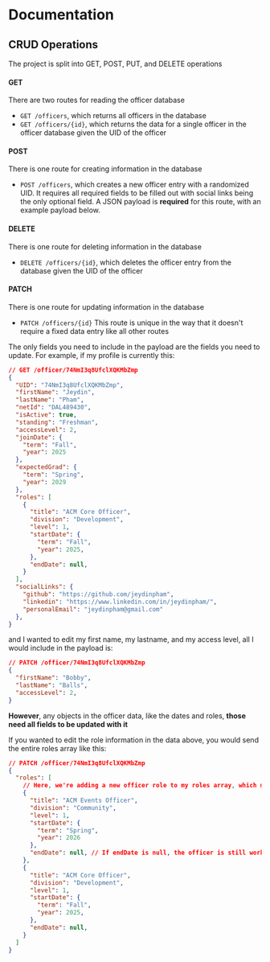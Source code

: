 # Documentation
## CRUD Operations
The project is split into GET, POST, PUT, and DELETE operations

#### GET
There are two routes for reading the officer database
- `GET /officers`, which returns all officers in the database
- `GET /officers/{id}`, which returns the data for a single officer in the officer database given the UID of the officer

#### POST
There is one route for creating information in the database
- `POST /officers`, which creates a new officer entry with a randomized UID. It requires all required fields to be filled out with social links being the only optional field. A JSON payload is **required** for this route, with an example payload below.

#### DELETE
There is one route for deleting information in the database
- `DELETE /officers/{id}`, which deletes the officer entry from the database given the UID of the officer

#### PATCH
There is one route for updating information in the database
- `PATCH /officers/{id}`
This route is unique in the way that it doesn't require a fixed data entry like all other routes

The only fields you need to include in the payload are the fields you need to update. For example, if my profile is currently this:

```json
// GET /officer/74NmI3q8UfclXQKMbZmp
{
  "UID": "74NmI3q8UfclXQKMbZmp",
  "firstName": "Jeydin",
  "lastName": "Pham",
  "netId": "DAL489430",
  "isActive": true,
  "standing": "Freshman",
  "accessLevel": 2,
  "joinDate": {
    "term": "Fall",
    "year": 2025
  },
  "expectedGrad": {
    "term": "Spring",
    "year": 2029
  },
  "roles": [
    {
      "title": "ACM Core Officer",
      "division": "Development",
      "level": 1,
      "startDate": {
        "term": "Fall",
        "year": 2025,
      },
      "endDate": null,
    }
  ],
  "socialLinks": {
    "github": "https://github.com/jeydinpham",
    "linkedin": "https://www.linkedin.com/in/jeydinpham/",
    "personalEmail": "jeydinpham@gmail.com"
  },
}
```
and I wanted to edit my first name, my lastname, and my access level, all I would include in the payload is:
```json
// PATCH /officer/74NmI3q8UfclXQKMbZmp
{
  "firstName": "Bobby",
  "lastName": "Balls",
  "accessLevel": 2,
}
```

**However**, any objects in the officer data, like the dates and roles, **those need all fields to be updated with it**

If you wanted to edit the role information in the data above, you would send the entire roles array like this:

```json
// PATCH /officer/74NmI3q8UfclXQKMbZmp
{
  "roles": [
    // Here, we're adding a new officer role to my roles array, which means that I would be an officer of two divisions at once
    {
      "title": "ACM Events Officer",
      "division": "Community",
      "level": 1,
      "startDate": {
        "term": "Spring",
        "year": 2026
      },
      "endDate": null, // If endDate is null, the officer is still working in that role
    },
    {
      "title": "ACM Core Officer",
      "division": "Development",
      "level": 1,
      "startDate": {
        "term": "Fall",
        "year": 2025,
      },
      "endDate": null,
    }
  ]
}
```